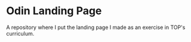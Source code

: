 # Odin Landing Page
A repository where I put the landing page I made as an exercise in TOP's curriculum.
